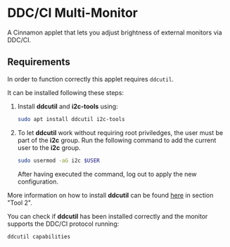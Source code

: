 # DDC/CI Multi-Monitor

A Cinnamon applet that lets you adjust brightness of external monitors via DDC/CI.

## Requirements

In order to function correctly this applet requires `ddcutil`.

It can be installed following these steps:

1. Install **ddcutil** and **i2c-tools** using:

   ```bash
   sudo apt install ddcutil i2c-tools
   ```

2. To let **ddcutil** work without requiring root priviledges, the user must be
   part of the **i2c** group. Run the following command to add the current user
   to the **i2c** group.

   ```bash
   sudo usermod -aG i2c $USER
   ```

   After having executed the command, log out to apply the new configuration.

More information on how to install **ddcutil** can be found
[here](https://askubuntu.com/questions/894465/changing-the-screen-brightness-of-the-external-screen#1181157)
in section "Tool 2".

You can check if **ddcutil** has been installed correctly and the monitor
supports the DDC/CI protocol running:

```bash
ddcutil capabilities
```
